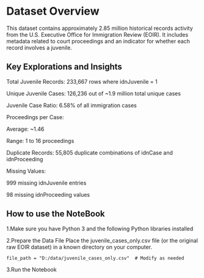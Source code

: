 
# Dataset Overview

This dataset contains approximately 2.85 million historical records
activity from the U.S. Executive Office for Immigration Review (EOIR). It includes
metadata related to court proceedings and an indicator for whether each record involves
a juvenile.

## Key Explorations and Insights

Total Juvenile Records: 233,667 rows where idnJuvenile = 1

Unique Juvenile Cases: 126,236 out of ~1.9 million total unique cases

Juvenile Case Ratio: 6.58% of all immigration cases

Proceedings per Case:

Average: ~1.46

Range: 1 to 16 proceedings

Duplicate Records: 55,805 duplicate combinations of idnCase and idnProceeding

Missing Values:

999 missing idnJuvenile entries

98 missing idnProceeding values

## How to use the NoteBook

1.Make sure you have Python 3 and the following Python libraries installed

2.Prepare the Data File
   Place the juvenile_cases_only.csv file (or the original raw EOIR dataset) in
    a known directory on your computer.

``` code
file_path = "D:/data/juvenile_cases_only.csv"  # Modify as needed
```

3.Run the Notebook
